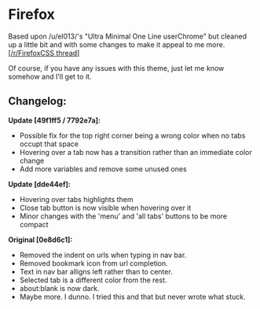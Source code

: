 # Firefox
Based upon /u/el013/'s "Ultra Minimal One Line userChrome" but cleaned up a little bit and with some changes to make it appeal to me more. [[/r/FirefoxCSS thread]](https://www.reddit.com/r/FirefoxCSS/comments/g0o4sg/ultra_minimal_one_line_userchrome_macos_firefox/)

Of course, if you have any issues with this theme, just let me know somehow and I'll get to it.

## Changelog:

**Update [49f1ff5 / 7792e7a]:**
 * Possible fix for the top right corner being a wrong color when no tabs occupt that space
 * Hovering over a tab now has a transition rather than an immediate color change
 * Add more variables and remove some unused ones

**Update [dde44ef]:**
 * Hovering over tabs highlights them
 * Close tab button is now visible when hovering over it
 * Minor changes with the 'menu' and 'all tabs' buttons to be more compact

**Original [0e8d6c1]:**
 * Removed the indent on urls when typing in nav bar.
 * Removed bookmark icon from url completion.
 * Text in nav bar alligns left rather than to center.
 * Selected tab is a different color from the rest.
 * about:blank is now dark.
 * Maybe more. I dunno. I tried this and that but never wrote what stuck.
